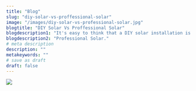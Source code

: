```yaml
---
title: "Blog"
slug: "diy-solar-vs-proffessional-solar"
image: "/images/diy-solar-vs-professional-solar.jpg"
blogtitle: "DIY Solar Vs Proffessional Solar"
blogdescription1: "It's easy to think that a DIY solar installation is a simple job that just involves bolting a bunch of solar panels to your roof."
blogdescription2: "Professional Solar." 
# meta description
description: ""
metakeywords: ""
# save as draft
draft: false
---
```


![](/images/why-diy-solar.png)


